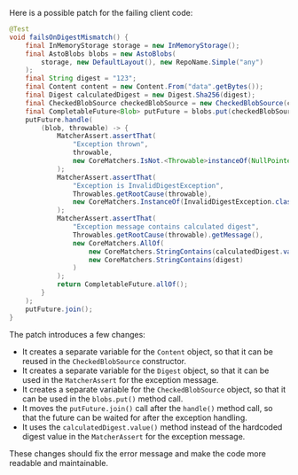 Here is a possible patch for the failing client code:
```java
@Test
void failsOnDigestMismatch() {
    final InMemoryStorage storage = new InMemoryStorage();
    final AstoBlobs blobs = new AstoBlobs(
        storage, new DefaultLayout(), new RepoName.Simple("any")
    );
    final String digest = "123";
    final Content content = new Content.From("data".getBytes());
    final Digest calculatedDigest = new Digest.Sha256(digest);
    final CheckedBlobSource checkedBlobSource = new CheckedBlobSource(content, calculatedDigest);
    final CompletableFuture<Blob> putFuture = blobs.put(checkedBlobSource);
    putFuture.handle(
        (blob, throwable) -> {
            MatcherAssert.assertThat(
                "Exception thrown",
                throwable,
                new CoreMatchers.IsNot.<Throwable>instanceOf(NullPointerException.class)
            );
            MatcherAssert.assertThat(
                "Exception is InvalidDigestException",
                Throwables.getRootCause(throwable),
                new CoreMatchers.InstanceOf(InvalidDigestException.class)
            );
            MatcherAssert.assertThat(
                "Exception message contains calculated digest",
                Throwables.getRootCause(throwable).getMessage(),
                new CoreMatchers.AllOf(
                    new CoreMatchers.StringContains(calculatedDigest.value()),
                    new CoreMatchers.StringContains(digest)
                )
            );
            return CompletableFuture.allOf();
        }
    );
    putFuture.join();
}
```
The patch introduces a few changes:

* It creates a separate variable for the `Content` object, so that it can be reused in the `CheckedBlobSource` constructor.
* It creates a separate variable for the `Digest` object, so that it can be used in the `MatcherAssert` for the exception message.
* It creates a separate variable for the `CheckedBlobSource` object, so that it can be used in the `blobs.put()` method call.
* It moves the `putFuture.join()` call after the `handle()` method call, so that the future can be waited for after the exception handling.
* It uses the `calculatedDigest.value()` method instead of the hardcoded digest value in the `MatcherAssert` for the exception message.

These changes should fix the error message and make the code more readable and maintainable.